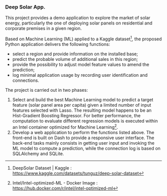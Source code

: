 ### Deep Solar App.

This project provides a demo application to explore the market of solar energy, particularly the one of deploying solar panels on residential and corporate premises in a given region.

Based on Machine Learning (ML) applied to a Kaggle dataset[^first], the proposed Python application delivers the following functions:
+ select a region and provide information on the installed base;
+ predict the probable volume of additional sales in this region;
+ provide the possibility to adjust model feature values to amend the prediction; 
+ log minimal application usage by recording user identification and connections.

The project is carried out in two phases:
1) Select and build the best Machine Learning model to predict a target feature (solar panel area per capita) given a limited number of input features selected with Lasso. The resulting model happens to be an Hist-Gradient Boosting Regressor. For better performance, the computation to evaluate different regression models is executed within an Intel container optimized for Machine Learning[^second]. 
2) Develop a web application to perform the functions listed above. The front-end is built on Dash to provide a responsive user interface. The back-end tasks mainly consists in getting user input and invoking the ML model to compute a prediction, while the connection log is based on SQLAlchemy and SQLite.

[^first]: DeepSolar Dataset | Kaggle : https://www.kaggle.com/datasets/tunguz/deep-solar-dataset
[^second]: Intel/Intel-optimized-ML - Docker Image : https://hub.docker.com/r/intel/intel-optimized-ml
